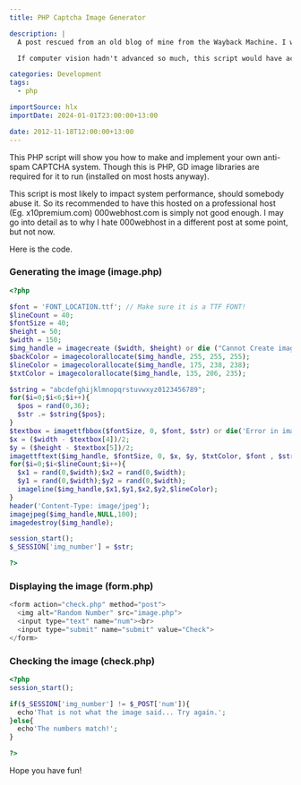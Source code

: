 ```yaml
---
title: PHP Captcha Image Generator

description: |
  A post rescued from an old blog of mine from the Wayback Machine. I was 14 when I wrote this, so it's a bit cringy.

  If computer vision hadn't advanced so much, this script would have actually still been quite sound.

categories: Development
tags:
  - php

importSource: hlx
importDate: 2024-01-01T23:00:00+13:00

date: 2012-11-18T12:00:00+13:00
---
```


This PHP script will show you how to make and implement your own anti-spam CAPTCHA system. Though this is PHP, GD image libraries are required for it to run (installed on most hosts anyway).

This script is most likely to impact system performance, should somebody abuse it. So its recommended to have this hosted on a professional host (Eg. x10premium.com) 000webhost.com is simply not good enough. I may go into detail as to why I hate 000webhost in a different post at some point, but not now.

Here is the code.

### Generating the image (image.php)

```php
<?php 

$font = 'FONT_LOCATION.ttf'; // Make sure it is a TTF FONT!
$lineCount = 40;
$fontSize = 40;
$height = 50;
$width = 150;
$img_handle = imagecreate ($width, $height) or die ("Cannot Create image");
$backColor = imagecolorallocate($img_handle, 255, 255, 255);
$lineColor = imagecolorallocate($img_handle, 175, 238, 238);
$txtColor = imagecolorallocate($img_handle, 135, 206, 235); 

$string = "abcdefghijklmnopqrstuvwxyz0123456789";
for($i=0;$i<6;$i++){
  $pos = rand(0,36);
  $str .= $string{$pos};
}
$textbox = imagettfbbox($fontSize, 0, $font, $str) or die('Error in imagettfbbox function');
$x = ($width - $textbox[4])/2;
$y = ($height - $textbox[5])/2;
imagettftext($img_handle, $fontSize, 0, $x, $y, $txtColor, $font , $str) or die('Error in imagettftext function');
for($i=0;$i<$lineCount;$i++){
  $x1 = rand(0,$width);$x2 = rand(0,$width);
  $y1 = rand(0,$width);$y2 = rand(0,$width);
  imageline($img_handle,$x1,$y1,$x2,$y2,$lineColor);
}
header('Content-Type: image/jpeg');
imagejpeg($img_handle,NULL,100);
imagedestroy($img_handle);

session_start();
$_SESSION['img_number'] = $str;

?>
```

### Displaying the image (form.php)

```php
<form action="check.php" method="post">
  <img alt="Random Number" src="image.php"> 
  <input type="text" name="num"><br>
  <input type="submit" name="submit" value="Check">
</form>
```

### Checking the image (check.php)

```php
<?php 
session_start();

if($_SESSION['img_number'] != $_POST['num']){
  echo'That is not what the image said... Try again.';
}else{
  echo'The numbers match!';
}

?>
```

Hope you have fun!
